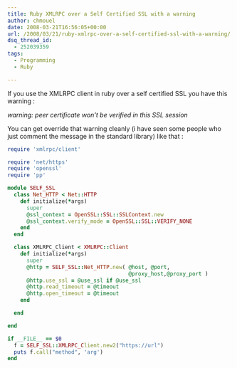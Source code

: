 ```yaml
---
title: Ruby XMLRPC over a Self Certified SSL with a warning
author: chmouel
date: 2008-03-21T16:56:05+00:00
url: /2008/03/21/ruby-xmlrpc-over-a-self-certified-ssl-with-a-warning/
dsq_thread_id:
  - 252039359
tags:
  - Programming
  - Ruby

---
```

If you use the XMLRPC client in ruby over a self certified SSL you have this warning :

 _warning: peer certificate won't be verified in this SSL session_ 

You can get override that warning cleanly (i have seen some people who just comment the message in the standard library) like that :


```ruby
require 'xmlrpc/client'

require 'net/https'
require 'openssl'
require 'pp'

module SELF_SSL
  class Net_HTTP < Net::HTTP
    def initialize(*args)
      super
      @ssl_context = OpenSSL::SSL::SSLContext.new
      @ssl_context.verify_mode = OpenSSL::SSL::VERIFY_NONE
    end
  end

  class XMLRPC_Client < XMLRPC::Client
    def initialize(*args)
      super
      @http = SELF_SSL::Net_HTTP.new( @host, @port,
                                      @proxy_host,@proxy_port )
      @http.use_ssl = @use_ssl if @use_ssl
      @http.read_timeout = @timeout
      @http.open_timeout = @timeout
    end

  end

end

if __FILE__ == $0
  f = SELF_SSL::XMLRPC_Client.new2("https://url")
  puts f.call("method", 'arg')
end

```
